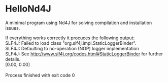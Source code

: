 # HelloNd4J
A minimal program using Nd4J for solving compilation and installation issues.

If everything works correctly it procuces the following output:<br/>
SLF4J: Failed to load class "org.slf4j.impl.StaticLoggerBinder".<br/>
SLF4J: Defaulting to no-operation (NOP) logger implementation<br/>
SLF4J: See http://www.slf4j.org/codes.html#StaticLoggerBinder for further details.<br/>
[0.00, 0.00]<br/>
<br/>
Process finished with exit code 0
